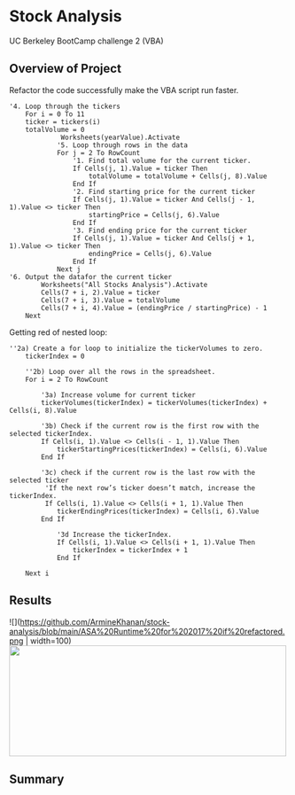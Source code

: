 # Stock Analysis
UC Berkeley BootCamp challenge 2 (VBA)
## Overview of Project
Refactor the code successfully make the VBA script run faster.
```
'4. Loop through the tickers
    For i = 0 To 11
    ticker = tickers(i)
    totalVolume = 0
             Worksheets(yearValue).Activate
            '5. Loop through rows in the data
            For j = 2 To RowCount
                '1. Find total volume for the current ticker.
                If Cells(j, 1).Value = ticker Then
                    totalVolume = totalVolume + Cells(j, 8).Value
                End If
                '2. Find starting price for the current ticker
                If Cells(j, 1).Value = ticker And Cells(j - 1, 1).Value <> ticker Then
                    startingPrice = Cells(j, 6).Value
                End If
                '3. Find ending price for the current ticker
                If Cells(j, 1).Value = ticker And Cells(j + 1, 1).Value <> ticker Then
                    endingPrice = Cells(j, 6).Value
                End If
            Next j
'6. Output the datafor the current ticker
        Worksheets("All Stocks Analysis").Activate
        Cells(7 + i, 2).Value = ticker
        Cells(7 + i, 3).Value = totalVolume
        Cells(7 + i, 4).Value = (endingPrice / startingPrice) - 1
    Next 
```

Getting red of nested loop:
```
''2a) Create a for loop to initialize the tickerVolumes to zero.
    tickerIndex = 0
        
    ''2b) Loop over all the rows in the spreadsheet.
    For i = 2 To RowCount
    
        '3a) Increase volume for current ticker
        tickerVolumes(tickerIndex) = tickerVolumes(tickerIndex) + Cells(i, 8).Value
        
        '3b) Check if the current row is the first row with the selected tickerIndex.
        If Cells(i, 1).Value <> Cells(i - 1, 1).Value Then
            tickerStartingPrices(tickerIndex) = Cells(i, 6).Value
        End If
        
        '3c) check if the current row is the last row with the selected ticker
         'If the next row’s ticker doesn’t match, increase the tickerIndex.
         If Cells(i, 1).Value <> Cells(i + 1, 1).Value Then
            tickerEndingPrices(tickerIndex) = Cells(i, 6).Value
        End If

            '3d Increase the tickerIndex.
            If Cells(i, 1).Value <> Cells(i + 1, 1).Value Then
                tickerIndex = tickerIndex + 1
            End If
    
    Next i
```
## Results
![](https://github.com/ArmineKhanan/stock-analysis/blob/main/ASA%20Runtime%20for%202017%20if%20refactored.png | width=100)
<img src="https://github.com/ArmineKhanan/stock-analysis/blob/main/ASA%20Runtime%20for%202017%20if%20refactored.png" width="500" height="200" />
## Summary
